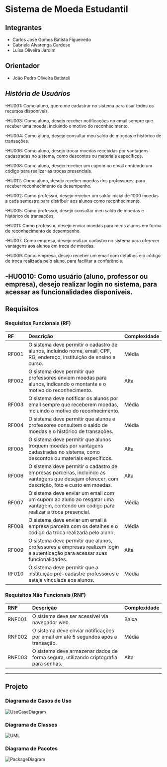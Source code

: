 # Sistema de Moeda Estudantil
## Integrantes
* Carlos José Gomes Batista Figueiredo
* Gabriela Alvarenga Cardoso
* Luísa Oliveira Jardim

## Orientador
* João Pedro Oliveira Batisteli


## *História de Usuários*

-HU001: Como aluno, quero me cadastrar no sistema para usar todos os recursos disponíveis.

-HU003: Como aluno, desejo receber notificações no email sempre que receber uma moeda, incluindo o motivo do reconhecimento.

-HU004: Como aluno, desejo consultar meu saldo de moedas e histórico de transações.

-HU006: Como aluno, desejo trocar moedas recebidas por vantagens cadastradas no sistema, como descontos ou materiais específicos.

-HU008: Como aluno, desejo receber um cupom no email contendo um código para realizar as trocas presenciais.

-HU012: Como aluno, desejo receber moedas dos professores, para receber reconhecimento de desempenho.



-HU002: Como professor, desejo receber um saldo inicial de 1000 moedas a cada semestre para distribuir aos alunos como reconhecimento.

-HU005: Como professor, desejo consultar meu saldo de moedas e histórico de transações.

-HU011: Como professor, desejo enviar moedas para meus alunos em forma de reconhecimento de desempenho.



-HU007: Como empresa, desejo realizar cadastro no sistema para oferecer vantagens aos alunos em troca de moedas.

-HU009: Como empresa, desejo receber um email com detalhes e o código de troca realizada pelo aluno, para facilitar a conferência.



-HU0010: Como usuário (aluno, professor ou empresa), desejo realizar login no sistema, para acessar as funcionalidades disponíveis.
---

## Requisitos

### Requisitos Funcionais (RF)

| RF   | Descrição                                                                                      | Complexidade |
|:-----|:----------------------------------------------------------------------------------------------|:------------|
| RF001 | O sistema deve permitir o cadastro de alunos, incluindo nome, email, CPF, RG, endereço, instituição de ensino e curso. | Média |
| RF002 | O sistema deve permitir que professores enviem moedas para alunos, indicando o montante e o motivo do reconhecimento. | Alta |
| RF003 | O sistema deve notificar os alunos por email sempre que receberem moedas, incluindo o motivo do reconhecimento. | Média |
| RF004 | O sistema deve permitir que alunos e professores consultem o saldo de moedas e o histórico de transações. | Média |
| RF005 | O sistema deve permitir que alunos troquem moedas por vantagens cadastradas no sistema, como descontos ou materiais específicos. | Alta |
| RF006 | O sistema deve permitir o cadastro de empresas parceiras, incluindo as vantagens que desejam oferecer, com descrição, foto e custo em moedas. | Alta |
| RF007 | O sistema deve enviar um email com um cupom ao aluno ao resgatar uma vantagem, contendo um código para realizar a troca presencial. | Média |
| RF008 | O sistema deve enviar um email à empresa parceira com os detalhes e o código da troca realizada pelo aluno. | Média |
| RF009 | O sistema deve permitir que alunos, professores e empresas realizem login e autenticação para acessar suas funcionalidades. | Alta |
| RF010 | O sistema deve permitir que a instituição pré-cadastre professores e esteja vinculada aos alunos. | Média |

### Requisitos Não Funcionais (RNF)

| RNF  | Descrição                                                                                      | Complexidade |
|:-----|:----------------------------------------------------------------------------------------------|:------------|
| RNF001 | O sistema deve ser acessível via navegador web.                                              | Baixa       |
| RNF002 | O sistema deve enviar notificações por email em até 5 segundos após a transação.             | Média       |
| RNF003 | O sistema deve armazenar dados de forma segura, utilizando criptografia para senhas.         | Alta        |

---

## Projeto

### Diagrama de Casos de Uso

![UseCaseDiagram]( )

### Diagrama de Classes

![UML]( )

### Diagrama de Pacotes

![PackageDiagram]( )
